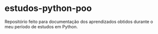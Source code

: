 # estudos-python-poo
Repositório feito para documentação dos aprendizados obtidos durante o meu período de estudos em Python.
